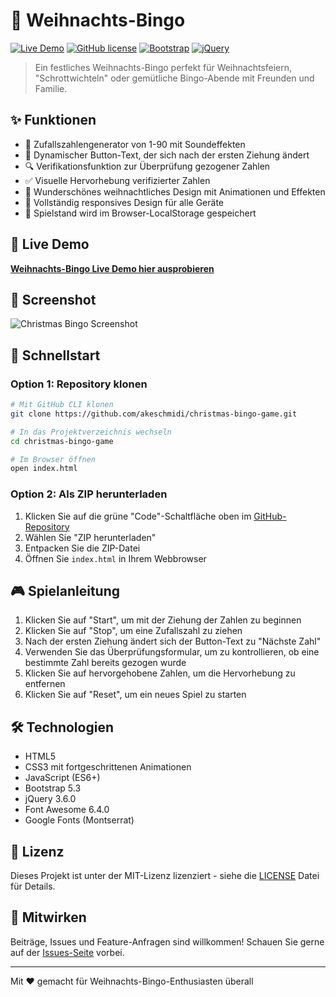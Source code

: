# 🎄 Weihnachts-Bingo

[![Live Demo](https://img.shields.io/badge/DEMO-LIVE-brightgreen.svg)](https://akeschmidi.github.io/christmas-bingo-game/)
[![GitHub license](https://img.shields.io/badge/license-MIT-blue.svg)](LICENSE)
[![Bootstrap](https://img.shields.io/badge/Bootstrap-5.3-7952B3.svg)](https://getbootstrap.com/)
[![jQuery](https://img.shields.io/badge/jQuery-3.6.0-0769AD.svg)](https://jquery.com/)

> Ein festliches Weihnachts-Bingo perfekt für Weihnachtsfeiern, "Schrottwichteln" oder gemütliche Bingo-Abende mit Freunden und Familie.

## ✨ Funktionen

- 🎲 Zufallszahlengenerator von 1-90 mit Soundeffekten
- 🔄 Dynamischer Button-Text, der sich nach der ersten Ziehung ändert
- 🔍 Verifikationsfunktion zur Überprüfung gezogener Zahlen
- ✅ Visuelle Hervorhebung verifizierter Zahlen
- 🎅 Wunderschönes weihnachtliches Design mit Animationen und Effekten
- 📱 Vollständig responsives Design für alle Geräte
- 💾 Spielstand wird im Browser-LocalStorage gespeichert

## 🔴 Live Demo

**[Weihnachts-Bingo Live Demo hier ausprobieren](https://akeschmidi.github.io/christmas-bingo-game/)**

## 📸 Screenshot

![Christmas Bingo Screenshot](asset/screenshot_new.png)

## 🚀 Schnellstart

### Option 1: Repository klonen

```bash
# Mit GitHub CLI klonen
git clone https://github.com/akeschmidi/christmas-bingo-game.git

# In das Projektverzeichnis wechseln
cd christmas-bingo-game

# Im Browser öffnen
open index.html
```

### Option 2: Als ZIP herunterladen

1. Klicken Sie auf die grüne "Code"-Schaltfläche oben im [GitHub-Repository](https://github.com/akeschmidi/christmas-bingo-game)
2. Wählen Sie "ZIP herunterladen"
3. Entpacken Sie die ZIP-Datei
4. Öffnen Sie `index.html` in Ihrem Webbrowser

## 🎮 Spielanleitung

1. Klicken Sie auf "Start", um mit der Ziehung der Zahlen zu beginnen
2. Klicken Sie auf "Stop", um eine Zufallszahl zu ziehen
3. Nach der ersten Ziehung ändert sich der Button-Text zu "Nächste Zahl"
4. Verwenden Sie das Überprüfungsformular, um zu kontrollieren, ob eine bestimmte Zahl bereits gezogen wurde
5. Klicken Sie auf hervorgehobene Zahlen, um die Hervorhebung zu entfernen
6. Klicken Sie auf "Reset", um ein neues Spiel zu starten

## 🛠️ Technologien

- HTML5
- CSS3 mit fortgeschrittenen Animationen
- JavaScript (ES6+)
- Bootstrap 5.3
- jQuery 3.6.0
- Font Awesome 6.4.0
- Google Fonts (Montserrat)

## 📄 Lizenz

Dieses Projekt ist unter der MIT-Lizenz lizenziert - siehe die [LICENSE](LICENSE) Datei für Details.

## 👥 Mitwirken

Beiträge, Issues und Feature-Anfragen sind willkommen! Schauen Sie gerne auf der [Issues-Seite](https://github.com/akeschmidi/christmas-bingo-game/issues) vorbei.

---

Mit ❤️ gemacht für Weihnachts-Bingo-Enthusiasten überall
